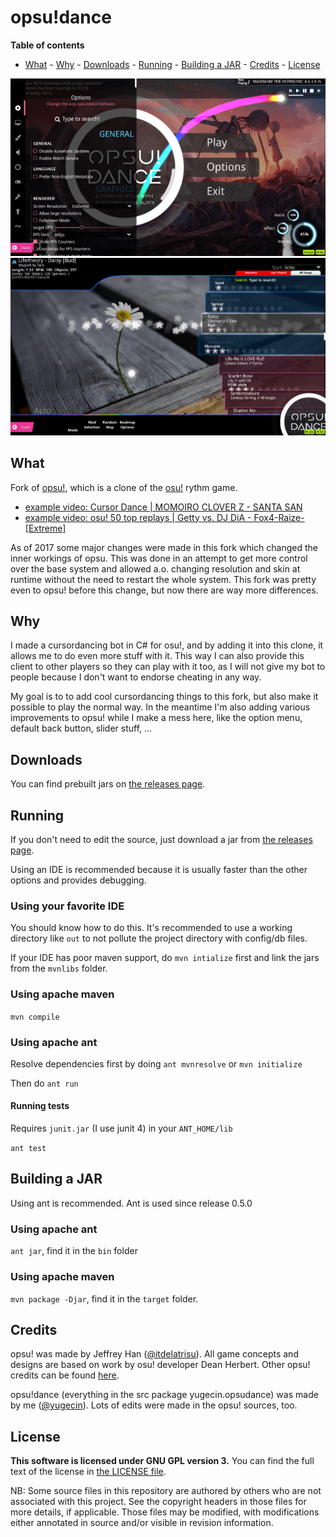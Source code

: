 # opsu!dance

**Table of contents**

* [What](#what) - [Why](#why) - [Downloads](#downloads) - [Running](#running) - [Building a JAR](#building-a-jar) - [Credits](#credits) - [License](#license)

<img src=./screenshot-opsu-d-0.5.0-mainmenu-options.png alt="main menu" />
<img src=./screenshot-opsu-d-0.5.0-songmenu.png alt="song list" />

What
----
Fork of [opsu!](https://github.com/itdelatrisu/opsu), which is a clone of the [osu!](https://osu.ppy.sh/) rythm game.

* [example video: Cursor Dance | MOMOIRO CLOVER Z - SANTA SAN](https://youtu.be/tqZqn7nx8N0)
* [example video: osu! 50 top replays | Getty vs. DJ DiA - Fox4-Raize- [Extreme]](https://youtu.be/T2AiGn2xOQo)

As of 2017 some major changes were made in this fork which changed the inner workings of opsu. This was done in an attempt to get more control over the base system and allowed a.o. changing resolution and skin at runtime without the need to restart the whole system. This fork was pretty even to opsu! before this change, but now there are way more differences.

Why
---
I made a cursordancing bot in C# for osu!, and by adding it into this clone, it allows me to do even more stuff with it. This way I can also provide this client to other players so they can play with it too, as I will not give my bot to people because I don't want to endorse cheating in any way.

My goal is to to add cool cursordancing things to this fork, but also make it possible to play the normal way. In the meantime I'm also adding various improvements to opsu! while I make a mess here, like the option menu, default back button, slider stuff, ...

Downloads
---------
You can find prebuilt jars on [the releases page](https://github.com/yugecin/opsu-dance/releases).

Running
-------

If you don't need to edit the source, just download a jar from [the releases page](https://github.com/yugecin/opsu-dance/releases).

Using an IDE is recommended because it is usually faster than the other options and provides debugging.

### Using your favorite IDE
You should know how to do this. It's recommended to use a working directory like `out` to not pollute the project directory with config/db files.

If your IDE has poor maven support, do `mvn intialize` first and link the jars from the `mvnlibs` folder.

### Using apache maven
`mvn compile`

### Using apache ant

Resolve dependencies first by doing `ant mvnresolve` or `mvn initialize`

Then do `ant run`

#### Running tests

Requires `junit.jar` (I use junit 4) in your `ANT_HOME/lib`

`ant test`

Building a JAR
--------------

Using ant is recommended. Ant is used since release 0.5.0

### Using apache ant
`ant jar`, find it in the `bin` folder

### Using apache maven
`mvn package -Djar`, find it in the `target` folder.


Credits
-------
opsu! was made by Jeffrey Han ([@itdelatrisu](https://github.com/itdelatrisu)). All game concepts and designs are based on work by osu! developer Dean Herbert. Other opsu! credits can be found [here](CREDITS.md).

opsu!dance (everything in the src package yugecin.opsudance) was made by me ([@yugecin](https://github.com/yugecin)). Lots of edits were made in the opsu! sources, too.

License
-------
**This software is licensed under GNU GPL version 3.**
You can find the full text of the license in [the LICENSE file](LICENSE).

NB: Some source files in this repository are authored by others who are not associated with this project. See the copyright headers in those files for more details, if applicable. Those files may be modified, with modifications either annotated in source and/or visible in revision information.
